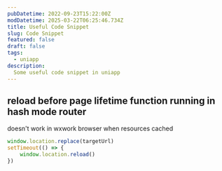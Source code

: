 ```yaml
---
pubDatetime: 2022-09-23T15:22:00Z
modDatetime: 2025-03-22T06:25:46.734Z
title: Useful Code Snippet
slug: Code Snippet
featured: false
draft: false
tags:
  - uniapp
description:
  Some useful code snippet in uniapp
---
```


## reload before page lifetime function running in hash mode router

doesn't work in wxwork browser when resources cached
```javascript
window.location.replace(targetUrl)
setTimeout(() => {
    window.location.reload()
})
```
